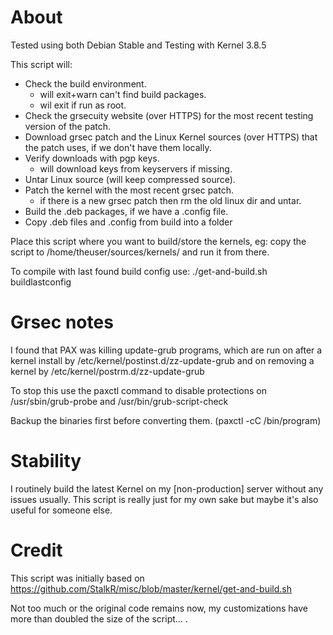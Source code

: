 About
==============
Tested using both Debian Stable and Testing with Kernel 3.8.5
 
This script will:
 
 - Check the build environment.
	- will exit+warn can't find build packages.
	- wil exit if run as root.
 - Check the grsecuity website (over HTTPS) for the most recent testing version of the patch. 
 - Download grsec patch and the Linux Kernel sources (over HTTPS) that the patch uses, if we don't have them locally. 
 - Verify downloads with pgp keys.
	- will download keys from keyservers if missing.
 - Untar Linux source (will keep compressed source).
 - Patch the kernel with the most recent grsec patch.
	- if there is a new grsec patch then rm the old linux dir and untar.
 - Build the .deb packages, if we have a .config file.
 - Copy .deb files and .config from build into a folder
 
Place this script where you want to build/store the kernels, eg: copy the script to /home/theuser/sources/kernels/ and run it from there.

To compile with last found build config use: ./get-and-build.sh buildlastconfig

Grsec notes
==============
I found that PAX was killing update-grub programs, which are run on after a kernel install by /etc/kernel/postinst.d/zz-update-grub and on removing a kernel by /etc/kernel/postrm.d/zz-update-grub

To stop this use the paxctl command to disable protections on /usr/sbin/grub-probe and /usr/bin/grub-script-check

Backup the binaries first before converting them. (paxctl -cC /bin/program) 

Stability
==============
I routinely build the latest Kernel on my [non-production] server without any issues usually. This script is really just for my own sake but maybe it's also useful for someone else.

Credit
==============
This script was initially based on https://github.com/StalkR/misc/blob/master/kernel/get-and-build.sh

Not too much or the original code remains now, my customizations have more than doubled the size of the script... .

